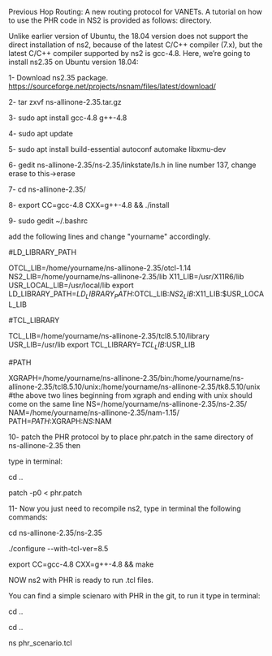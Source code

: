 Previous Hop Routing:
A new routing protocol for VANETs.
A tutorial on how to use the PHR code in NS2 is provided as follows: directory.

Unlike earlier version of Ubuntu, the 18.04 version does not support the direct installation of ns2, because of the latest C/C++ compiler (7.x), but the latest C/C++ compiler supported by ns2 is gcc-4.8.  Here, we’re going to install ns2.35 on Ubuntu version 18.04:

1- Download ns2.35 package.
https://sourceforge.net/projects/nsnam/files/latest/download/


2- tar zxvf ns-allinone-2.35.tar.gz

3- sudo apt install gcc-4.8 g++-4.8

4- sudo apt update

5- sudo apt install build-essential autoconf automake libxmu-dev

6- gedit  ns-allinone-2.35/ns-2.35/linkstate/ls.h
    in line number 137, change erase to this->erase 

7- cd   ns-allinone-2.35/

8- export CC=gcc-4.8 CXX=g++-4.8 && ./install

9- sudo gedit ~/.bashrc


add the following lines and change "yourname" accordingly. 

#LD_LIBRARY_PATH

OTCL_LIB=/home/yourname/ns-allinone-2.35/otcl-1.14
NS2_LIB=/home/yourname/ns-allinone-2.35/lib
X11_LIB=/usr/X11R6/lib
USR_LOCAL_LIB=/usr/local/lib
export LD_LIBRARY_PATH=$LD_LIBRARY_PATH:$OTCL_LIB:$NS2_LIB:$X11_LIB:$USR_LOCAL_LIB

#TCL_LIBRARY

TCL_LIB=/home/yourname/ns-allinone-2.35/tcl8.5.10/library
USR_LIB=/usr/lib
export TCL_LIBRARY=$TCL_LIB:$USR_LIB

#PATH

XGRAPH=/home/yourname/ns-allinone-2.35/bin:/home/yourname/ns-allinone-2.35/tcl8.5.10/unix:/home/yourname/ns-allinone-2.35/tk8.5.10/unix
#the above two lines beginning from xgraph and ending with unix should come on the same line
NS=/home/yourname/ns-allinone-2.35/ns-2.35/ 
NAM=/home/yourname/ns-allinone-2.35/nam-1.15/ 
PATH=$PATH:$XGRAPH:$NS:$NAM


10- patch the PHR protocol by to place  phr.patch in the same directory of ns-allinone-2.35
then 

type in terminal:

cd ..

patch -p0 < phr.patch


11- Now you just need to recompile ns2,
type in terminal the following commands:

cd  ns-allinone-2.35/ns-2.35 

./configure --with-tcl-ver=8.5

export CC=gcc-4.8 CXX=g++-4.8 && make

NOW ns2 with PHR is ready to run .tcl files.

You can find a simple scienaro with PHR in the git, to run it type in terminal:

cd ..

cd ..

ns phr_scenario.tcl 
